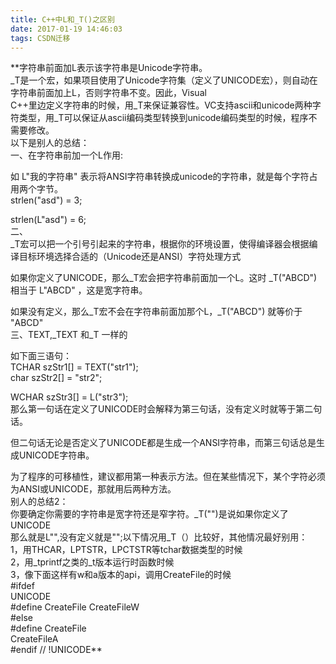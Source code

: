 ```yaml
---
title: C++中L和_T()之区别
date: 2017-01-19 14:46:03
tags: CSDN迁移
---
```

   **字符串前面加L表示该字符串是Unicode字符串。  
 _T是一个宏，如果项目使用了Unicode字符集（定义了UNICODE宏），则自动在字符串前面加上L，否则字符串不变。因此，Visual   
 C++里边定义字符串的时候，用_T来保证兼容性。VC支持ascii和unicode两种字符类型，用_T可以保证从ascii编码类型转换到unicode编码类型的时候，程序不需要修改。  
 以下是别人的总结：  
 一、在字符串前加一个L作用:   
  
  
 如 L"我的字符串" 表示将ANSI字符串转换成unicode的字符串，就是每个字符占用两个字节。   
 strlen("asd") = 3;   
  
  
 strlen(L"asd") = 6;   
 二、   
 _T宏可以把一个引号引起来的字符串，根据你的环境设置，使得编译器会根据编译目标环境选择合适的（Unicode还是ANSI）字符处理方式   
  
  
 如果你定义了UNICODE，那么_T宏会把字符串前面加一个L。这时 _T("ABCD") 相当于 L"ABCD" ，这是宽字符串。   
  
  
 如果没有定义，那么_T宏不会在字符串前面加那个L，_T("ABCD") 就等价于 "ABCD"   
 三、TEXT,_TEXT 和_T 一样的   
  
  
 如下面三语句：   
 TCHAR szStr1[] = TEXT("str1");   
 char szStr2[] = "str2";   
  
  
 WCHAR szStr3[] = L("str3");   
 那么第一句话在定义了UNICODE时会解释为第三句话，没有定义时就等于第二句话。   
  
  
 但二句话无论是否定义了UNICODE都是生成一个ANSI字符串，而第三句话总是生成UNICODE字符串。   
  
  
 为了程序的可移植性，建议都用第一种表示方法。但在某些情况下，某个字符必须为ANSI或UNICODE，那就用后两种方法。  
 别人的总结2：  
 你要确定你需要的字符串是宽字符还是窄字符。_T("")是说如果你定义了UNICODE   
 那么就是L"",没有定义就是"";以下情况用_T（）比较好，其他情况最好别用：  
 1，用THCAR，LPTSTR，LPCTSTR等tchar数据类型的时候  
 2，用_tprintf之类的_t版本运行时函数时候  
 3，像下面这样有w和a版本的api，调用CreateFile的时候  
 #ifdef   
 UNICODE  
 #define CreateFile CreateFileW  
 #else  
 #define CreateFile   
 CreateFileA  
 #endif // !UNICODE**  
   
 